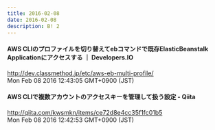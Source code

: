 ```yaml
---
title: 2016-02-08
date: 2016-02-08
description: B! 2
---
```


#### AWS CLIのプロファイルを切り替えてebコマンドで既存ElasticBeanstalk Applicationにアクセスする ｜ Developers.IO
http://dev.classmethod.jp/etc/aws-eb-multi-profile/<br>
Mon Feb 08 2016 12:43:05 GMT+0900 (JST)<br>


#### AWS CLIで複数アカウントのアクセスキーを管理して扱う設定 - Qiita
http://qiita.com/kwsmkn/items/ce72d8e4cc35f1fc01b5<br>
Mon Feb 08 2016 12:42:53 GMT+0900 (JST)<br>


